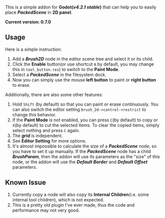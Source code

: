 This is a simple addon for **Godot(*v4.2.1 stable*)** that can help you to easily place ***PackedScene*** in **2D panel**.

**Current version: 0.7.0**

## Usage

Here is a simple instruction:

1. Add a ***Brush2D*** node in the editor scene tree and select it or its child.
2. Click the **Enable** button(or use shortcut `A` by default, you may change this in `tool_button.res`) to switch to the **Paint Mode**.
3. Select a ***PackedScene*** in the filesystem dock.
4. Now you can simply use the mouse **left button** to paint or **right button** to erase.

Additionally, there are also some other features:

1. Hold `Shift` (by default) so that you can paint or erase continuously. You can also switch the editor setting `brush_2d->control->restrict` to change this behavior.
2. If the **Paint Mode** is not enabled, you can press `C`(by default) to copy or `X`(by default) to cut the selected items. To clear the copied items, simply select nothing and press `C` again.
3. The ***grid*** is independent.
3. See **Editor Setting** for more options.
4. It's almost impossible to calculate the size of a ***PackedScene*** node, so you have to set it up manually. If the ***PackedScene*** node has a child ***BrushParam***, then the addon will use its parameters as the "size" of this node, or the addon will use the ***Default Border*** and ***Default Offset*** parameters.

## Known Issue

1. Currently copy a node will also copy its **Internal Children**(i.e. some internal tool children), which is not expected.
2. This is a pretty old plugin I've ever made, thus the code and performance may not very good.
